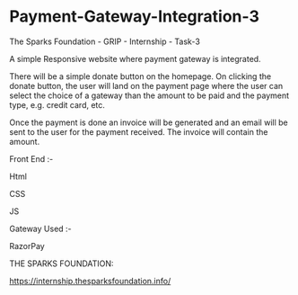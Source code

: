 # Payment-Gateway-Integration-3
The Sparks Foundation - GRIP - Internship - Task-3

A simple Responsive website where payment gateway is integrated.

There will be a simple donate button on the homepage. On clicking the donate button, the user will land on the payment page where the user can select the choice of a gateway than the amount to be paid and the payment type, e.g. credit card, etc.

Once the payment is done an invoice will be generated and an email will be sent to the user for the payment received. The invoice will contain the amount.

Front End :-

Html

CSS

JS

Gateway Used :-

RazorPay


THE SPARKS FOUNDATION:

https://internship.thesparksfoundation.info/
